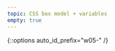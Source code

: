 ```yaml
---
topic: CSS box model + variables
empty: true
---
```


{::options auto_id_prefix="w05-" /}
<!-- {: .aside-wrapper}
<span class="highlighter">
[W05 Slides](files/w05.min.pdf){:target="_blank"} (PDF, 1.2MB)
</span>

### Agenda
- First PR Q&A
- Some notes & tweaks
  - Pull quotes
  - Fonts + webfonts
  - i, em, strong, bold
  - why do we use one color value type?
- Code review and assistance
- Organizing your CSS + the cascade
- Multiple selectors and classnames
- Naming things
- CSS variables
- Box model: margin, padding, height, width, box-sizing
- Troubleshooting CSS
- Review Project 1 rubric

### Activities

### Homework -->
